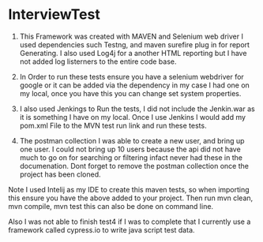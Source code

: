 # InterviewTest

1. This Framework was created with MAVEN and Selenium web driver I used dependencies such Testng, and maven surefire plug in for report Generating. I also used Log4j for a another HTML reporting but I have not added log listerners to the entire code base.
2. In Order to run these tests ensure you have a selenium webdriver for google or it can be added via the dependency in my case I had one on my local, once you have this you can change set system properties.
3. I also used Jenkings to Run the tests, I did not include the Jenkin.war as it is something I have on my local. Once I use Jenkins I would add my pom.xml File to the MVN test run link and run these tests.


4. The postman collection I was able to create a new user, and bring up one user. I could not bring up 10 users because the api did not have much to go on for searching or filtering infact never had these in the documenation. Dont forget to remove the postman collection once the project has been cloned.

Note I used Intelij as my IDE to create this maven tests, so when importing this ensure you have the above added to your project. Then run mvn clean, mvn compile, mvn test this can also be done on command line.


Also I was not able to finish test4 if I was to complete that I currently use a framework called cypress.io to write java script test data.

